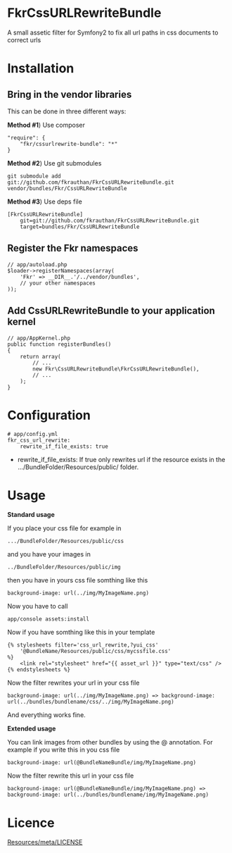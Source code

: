 FkrCssURLRewriteBundle
======================

A small assetic filter for Symfony2 to fix all url paths in css documents to correct urls


Installation
============

Bring in the vendor libraries
-----------------------------

This can be done in three different ways:

**Method #1**) Use composer

    "require": {
        "fkr/cssurlrewrite-bundle": "*"
    }


**Method #2**) Use git submodules

    git submodule add git://github.com/fkrauthan/FkrCssURLRewriteBundle.git vendor/bundles/Fkr/CssURLRewriteBundle


**Method #3**) Use deps file
	
	[FkrCssURLRewriteBundle]
	    git=git://github.com/fkrauthan/FkrCssURLRewriteBundle.git
		target=bundles/Fkr/CssURLRewriteBundle


Register the Fkr namespaces
-----------------------------------------
	
    // app/autoload.php
    $loader->registerNamespaces(array(
        'Fkr' => __DIR__.'/../vendor/bundles',
        // your other namespaces
    ));


Add CssURLRewriteBundle to your application kernel
----------------------------------------------
	
	// app/AppKernel.php
    public function registerBundles()
    {
        return array(
            // ...
            new Fkr\CssURLRewriteBundle\FkrCssURLRewriteBundle(),
            // ...
        );
    }


Configuration
=============

    # app/config.yml
    fkr_css_url_rewrite:
        rewrite_if_file_exists: true


* rewrite_if_file_exists: If true only rewrites url if the resource exists in the .../BundleFolder/Resources/public/ folder.


Usage
=====

**Standard usage**

If you place your css file for example in 

	.../BundleFolder/Resources/public/css 

and you have your images in

	../BundleFolder/Resources/public/img

then you have in yours css file somthing like this

	background-image: url(../img/MyImageName.png)

Now you have to call
 
	app/console assets:install
	
Now if you have somthing like this in your template

	{% stylesheets filter='css_url_rewrite,?yui_css' 
		'@BundleName/Resources/public/css/mycssfile.css'
	%}
		<link rel="stylesheet" href="{{ asset_url }}" type="text/css" />
	{% endstylesheets %}

Now the filter rewrites your url in your css file

	background-image: url(../img/MyImageName.png) => background-image: url(../bundles/bundlename/css/../img/MyImageName.png)
	
And everything works fine.

**Extended usage**

You can link images from other bundles by using the @ annotation. For example if you write this in you css file

	background-image: url(@BundleNameBundle/img/MyImageName.png)

Now the filter rewrite this url in your css file

	background-image: url(@BundleNameBundle/img/MyImageName.png) => background-image: url(../bundles/bundlename/img/MyImageName.png)


Licence
=======

[Resources/meta/LICENSE](https://github.com/fkrauthan/FkrCssURLRewriteBundle/blob/master/Resources/meta/LICENSE)
